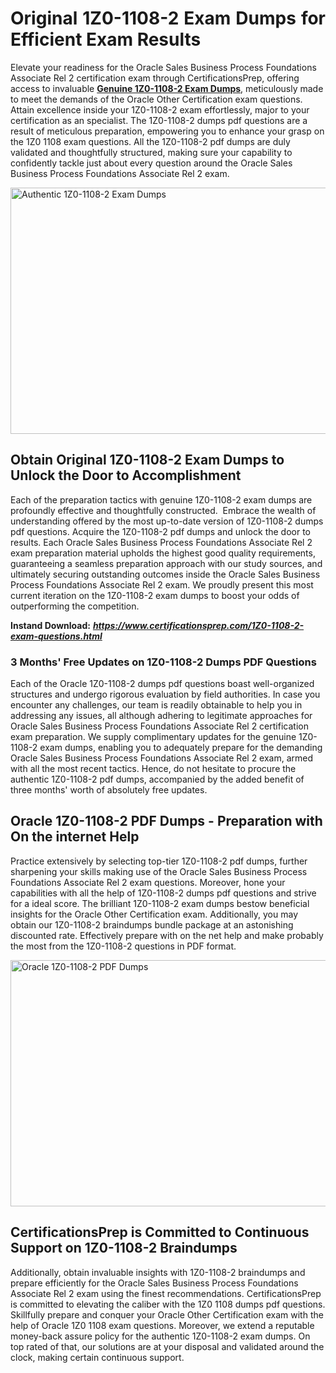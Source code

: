 <h1 style="text-align: justify;"><strong>Original 1Z0-1108-2 Exam Dumps for Efficient Exam Results</strong></h1>
<p>Elevate your readiness for the Oracle Sales Business Process Foundations Associate Rel 2 certification exam through CertificationsPrep, offering access to invaluable <a href="https://www.certificationsprep.com/1Z0-1108-2-exam-questions.html"><strong>Genuine 1Z0-1108-2 Exam Dumps</strong></a>, meticulously made to meet the demands of the Oracle Other Certification exam questions. Attain excellence inside your 1Z0-1108-2 exam effortlessly, major to your certification as an specialist. The 1Z0-1108-2 dumps pdf questions are a result of meticulous preparation, empowering you to enhance your grasp on the 1Z0 1108 exam questions. All the 1Z0-1108-2 pdf dumps are duly validated and thoughtfully structured, making sure your capability to confidently tackle just about every question around the Oracle Sales Business Process Foundations Associate Rel 2 exam.</p>
<p><img src="https://i.imgur.com/XTkKqDV.png" alt="Authentic 1Z0-1108-2 Exam Dumps" width="700" height="394" /></p>
<h2><strong>Obtain Original 1Z0-1108-2 Exam Dumps to Unlock the Door to Accomplishment</strong></h2>
<p>Each of the preparation tactics with genuine 1Z0-1108-2 exam dumps are profoundly effective and thoughtfully constructed.&nbsp; Embrace the wealth of understanding offered by the most up-to-date version of 1Z0-1108-2 dumps pdf questions. Acquire the 1Z0-1108-2 pdf dumps and unlock the door to results. Each Oracle Sales Business Process Foundations Associate Rel 2 exam preparation material upholds the highest good quality requirements, guaranteeing a seamless preparation approach with our study sources, and ultimately securing outstanding outcomes inside the Oracle Sales Business Process Foundations Associate Rel 2 exam. We proudly present this most current iteration on the 1Z0-1108-2 exam dumps to boost your odds of outperforming the competition.</p>
<p><strong>Instand Download:</strong>&nbsp;<strong><a href="https://www.certificationsprep.com/1Z0-1108-2-exam-questions.html"><em>https://www.certificationsprep.com/1Z0-1108-2-exam-questions.html</em></a></strong></p>
<h3><strong>3 Months' Free Updates on 1Z0-1108-2 Dumps PDF Questions</strong></h3>
<p>Each of the Oracle 1Z0-1108-2 dumps pdf questions boast well-organized structures and undergo rigorous evaluation by field authorities. In case you encounter any challenges, our team is readily obtainable to help you in addressing any issues, all although adhering to legitimate approaches for Oracle Sales Business Process Foundations Associate Rel 2 certification exam preparation. We supply complimentary updates for the genuine 1Z0-1108-2 exam dumps, enabling you to adequately prepare for the demanding Oracle Sales Business Process Foundations Associate Rel 2 exam, armed with all the most recent tactics. Hence, do not hesitate to procure the authentic 1Z0-1108-2 pdf dumps, accompanied by the added benefit of three months' worth of absolutely free updates.</p>
<h2><strong>Oracle 1Z0-1108-2 PDF Dumps - Preparation with On the internet Help</strong></h2>
<p>Practice extensively by selecting top-tier 1Z0-1108-2 pdf dumps, further sharpening your skills making use of the Oracle Sales Business Process Foundations Associate Rel 2 exam questions. Moreover, hone your capabilities with all the help of 1Z0-1108-2 dumps pdf questions and strive for a ideal score. The brilliant 1Z0-1108-2 exam dumps bestow beneficial insights for the Oracle Other Certification exam. Additionally, you may obtain our 1Z0-1108-2 braindumps bundle package at an astonishing discounted rate. Effectively prepare with on the net help and make probably the most from the 1Z0-1108-2 questions in PDF format.</p>
<p><a href="https://www.certificationsprep.com/1Z0-1108-2-exam-questions.html"><img src="https://i.imgur.com/DQYUJ45.png" alt="Oracle 1Z0-1108-2 PDF Dumps" width="700" height="394" /></a></p>
<h2><strong>CertificationsPrep is Committed to Continuous Support on 1Z0-1108-2 Braindumps</strong></h2>
<p>Additionally, obtain invaluable insights with 1Z0-1108-2 braindumps and prepare efficiently for the Oracle Sales Business Process Foundations Associate Rel 2 exam using the finest recommendations. CertificationsPrep is committed to elevating the caliber with the 1Z0 1108 dumps pdf questions. Skillfully prepare and conquer your Oracle Other Certification exam with the help of Oracle 1Z0 1108 exam questions. Moreover, we extend a reputable money-back assure policy for the authentic 1Z0-1108-2 exam dumps. On top rated of that, our solutions are at your disposal and validated around the clock, making certain continuous support.</p>
